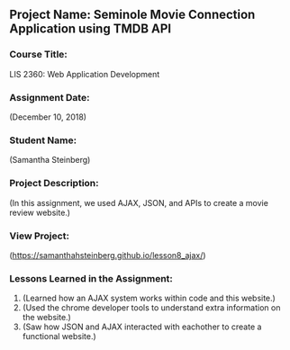 ## Project Name:  Seminole Movie Connection Application using TMDB API

### Course Title:
LIS 2360:  Web Application Development

### Assignment Date:  
(December 10, 2018)

### Student Name:  
(Samantha Steinberg)

### Project Description:
(In this assignment, we used AJAX, JSON, and APIs to create a movie review website.)

### View Project:
(https://samanthahsteinberg.github.io/lesson8_ajax/)

### Lessons Learned in the Assignment:
1. (Learned how an AJAX system works within code and this website.)
2. (Used the chrome developer tools to understand extra information on the website.)
3. (Saw how JSON and AJAX interacted with eachother to create a functional website.)
